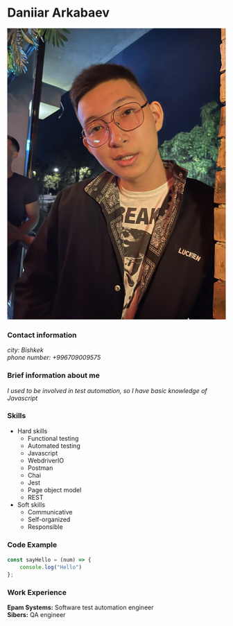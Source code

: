 # Daniiar Arkabaev
![avatar](./images/ImportedPhoto.748943989.438963.jpeg)

### Contact information
_city: Bishkek_<br>
_phone number: +996709009575_

### Brief information about me
_I used to be involved in test automation, so I have basic knowledge of Javascript_

### Skills
* Hard skills
  * Functional testing
  * Automated testing
  * Javascript
  * WebdriverIO
  * Postman
  * Chai
  * Jest
  * Page object model
  * REST
* Soft skills
  * Сommunicative
  * Self-organized
  * Responsible

### Code Example
```javascript
const sayHello = (num) => {
    console.log("Hello")
};
```
### Work Experience

**Epam Systems:** Software test automation engineer<br>
**Sibers:** QA engineer

